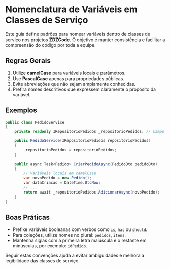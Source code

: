 # Nomenclatura de Variáveis em Classes de Serviço

Este guia define padrões para nomear variáveis dentro de classes de serviço nos projetos **ZDZCode**. O objetivo é manter consistência e facilitar a compreensão do código por toda a equipe.

## Regras Gerais

1. Utilize **camelCase** para variáveis locais e parâmetros.
2. Use **PascalCase** apenas para propriedades públicas.
3. Evite abreviações que não sejam amplamente conhecidas.
4. Prefira nomes descritivos que expressem claramente o propósito da variável.

## Exemplos

```csharp
public class PedidoService
{
    private readonly IRepositorioPedidos _repositorioPedidos; // Campo privado

    public PedidoService(IRepositorioPedidos repositorioPedidos)
    {
        _repositorioPedidos = repositorioPedidos;
    }

    public async Task<Pedido> CriarPedidoAsync(PedidoDto pedidoDto)
    {
        // Variáveis locais em camelCase
        var novoPedido = new Pedido();
        var dataCriacao = DateTime.UtcNow;
        // ...
        return await _repositorioPedidos.AdicionarAsync(novoPedido);
    }
}
```

## Boas Práticas

- Prefixe variáveis booleanas com verbos como `is`, `has` ou `should`.
- Para coleções, utilize nomes no plural: `pedidos`, `itens`.
- Mantenha siglas com a primeira letra maiúscula e o restante em minúsculas, por exemplo: `idPedido`.

Seguir estas convenções ajuda a evitar ambiguidades e melhora a legibilidade das classes de serviço.
